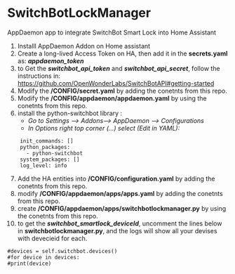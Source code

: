 
# SwitchBotLockManager
AppDaemon app to integrate SwitchBot Smart Lock into Home Assistant

 1. Installl AppDaemon Addon on Home assistant
 2. Create a long-lived Access Token on HA, then add it in the **secrets.yaml** as: ***appdaemon_token***
 3. to Get the ***switchbot_api_token*** and ***switchbot_api_secret***, follow the instructions in: https://github.com/OpenWonderLabs/SwitchBotAPI#getting-started
 4. Modify the **/CONFIG/secret.yaml** by adding the conetnts from this repo.
 5. Modify the **/CONFIG/appdaemon/appdaemon.yaml** by using the conetnts from this repo.
 6. install the python-switchbot library : 
    - *Go to Settings --> Addons--> AppDaemon --> Configurations*
     - *In Options right top corner (...) select (Edit in YAML):*
```
    init_commands: []
    python_packages:
      - python-switchbot
    system_packages: []
    log_level: info
```

 7. Add the HA entities into **/CONFIG/configuration.yaml** by adding the conetnts from this repo.
 8. modify **/CONFIG/appdaemon/apps/apps.yaml** by adding the conetnts from this repo.
 9. create **/CONFIG/appdaemon/apps/switchbotlockmanager.py** by using the conetnts from this repo.
 10. to get the ***switchbot_smartlock_deviceId***, uncomment the lines below in **switchbotlockmanager.py**, and the logs will show all your devises with devecieid for each.

    #devices = self.switchbot.devices()   
    #for device in devices:   
    #print(device)

